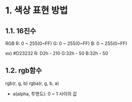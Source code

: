 # 1. 색상 표현 방법

## 1.1. 16진수

RGB
R: 0 ~ 255(0~FF)
G: 0 ~ 255(0~FF)
B: 0 ~ 255(0~FF)

ex) #D23232
R: D2h - 210
G:32h - 50
B:32h - 50 

## 1.2. rgb함수
rgb(r, g, b)
rgba(r, g, b, a)
- a(alpha, 투명도): 0 ~ 1 사이의 값
  

